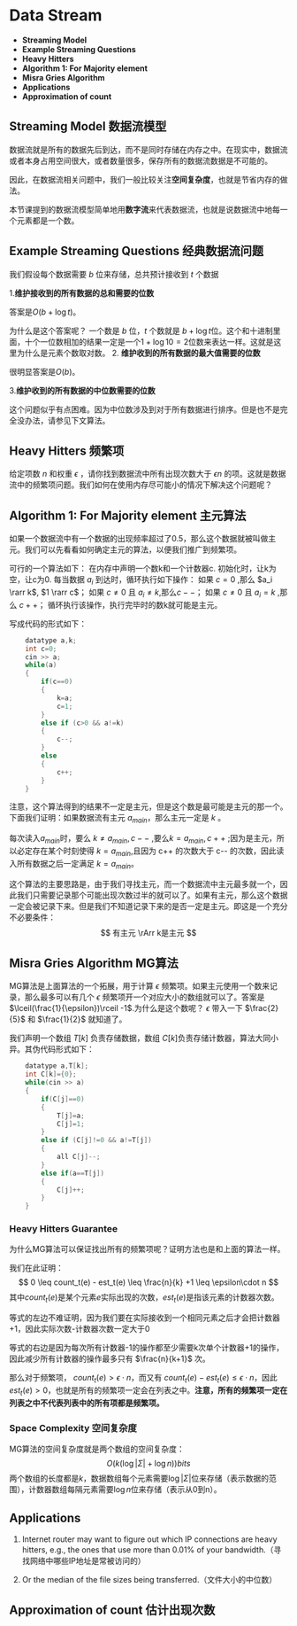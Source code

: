 # Data Stream

- **Streaming Model**
- **Example Streaming Questions**
- **Heavy Hitters**
- **Algorithm 1: For Majority element**
- **Misra Gries Algorithm**
- **Applications**
- **Approximation of count**

## Streaming Model 数据流模型

数据流就是所有的数据先后到达，而不是同时存储在内存之中。在现实中，数据流或者本身占用空间很大，或者数量很多，保存所有的数据流数据是不可能的。

因此，在数据流相关问题中，我们一般比较关注**空间复杂度**，也就是节省内存的做法。

本节课提到的数据流模型简单地用**数字流**来代表数据流，也就是说数据流中地每一个元素都是一个数。

## Example Streaming Questions 经典数据流问题

我们假设每个数据需要 $b$ 位来存储，总共预计接收到 $t$ 个数据

1.**维护接收到的所有数据的总和需要的位数**

答案是$O(b + \log t)$。

为什么是这个答案呢？
一个数是 $b$ 位，$t$ 个数就是 $b+\log t$位。这个和十进制里面，十个一位数相加的结果一定是一个$1 + \log 10 =2$位数来表达一样。这就是这里为什么是元素个数取对数。
2. **维护收到的所有数据的最大值需要的位数**

很明显答案是$O(b)$。

3.**维护收到的所有数据的中位数需要的位数**

这个问题似乎有点困难。因为中位数涉及到对于所有数据进行排序。但是也不是完全没办法，请参见下文算法。

## Heavy Hitters 频繁项

给定项数 $n$ 和权重 $\epsilon$ ，请你找到数据流中所有出现次数大于 $\epsilon n$ 的项。这就是数据流中的频繁项问题。我们如何在使用内存尽可能小的情况下解决这个问题呢？

## Algorithm 1: For Majority element 主元算法

如果一个数据流中有一个数据的出现频率超过了0.5，那么这个数据就被叫做主元。我们可以先看看如何确定主元的算法，以便我们推广到频繁项。

可行的一个算法如下：
    在内存中声明一个数k和一个计数器c.
    初始化时，让k为空，让c为0.
    每当数据 $a_i$ 到达时，循环执行如下操作：
    如果 $c=0$ ,那么 $a_i \rarr k$, $1 \rarr c$；
    如果 $c\neq 0$ 且 $a_i \neq k$,那么$c--$；
    如果 $c\neq0$ 且 $a_i = k$ ,那么 $c++$；
循环执行该操作，执行完毕时的数k就可能是主元。

写成代码的形式如下：

```c
    datatype a,k;
    int c=0;
    cin >> a;
    while(a)
    {
        if(c==0)
        {
            k=a;
            c=1;
        }
        else if (c>0 && a!=k)
        {
            c--;
        }
        else 
        {
            c++;
        }
    }
```

注意，这个算法得到的结果不一定是主元，但是这个数是最可能是主元的那一个。
下面我们证明：如果数据流有主元 $a_{main}$，那么主元一定是 $k$ 。

每次读入$a_{main}$时，要么 $k \neq a_{main}, c--$ ,要么$k = a_{main}, c++$ ;因为是主元，所以必定存在某个时刻使得 $k = a_{main}$,且因为 c++ 的次数大于 c-- 的次数，因此读入所有数据之后一定满足 $k = a_{main}$。

这个算法的主要思路是，由于我们寻找主元，而一个数据流中主元最多就一个，因此我们只需要记录那个可能出现次数过半的就可以了。如果有主元，那么这个数据
一定会被记录下来。但是我们不知道记录下来的是否一定是主元。即这是一个充分不必要条件：
$$
    有主元 \rArr k是主元
$$

## Misra Gries Algorithm MG算法

MG算法是上面算法的一个拓展，用于计算 $\epsilon$ 频繁项。如果主元使用一个数来记录，那么最多可以有几个 $\epsilon$ 频繁项开一个对应大小的数组就可以了。答案是$\lceil(\frac{1}{\epsilon})\rceil -1$.为什么是这个数呢？ $\epsilon$ 带入一下 $\frac{2}{5}$ 和 $\frac{1}{2}$ 就知道了。

我们声明一个数组 $T[k]$ 负责存储数据，数组 $C[k]$负责存储计数器，算法大同小异。其伪代码形式如下：

```c
    datatype a,T[k];
    int C[k]={0};
    while(cin >> a)
    {
        if(C[j]==0)
        {
            T[j]=a;
            C[j]=1;
        }
        else if (C[j]!=0 && a!=T[j])
        {
            all C[j]--;
        }
        else if(a==T[j])
        {
            C[j]++;
        }
    }
```

### Heavy Hitters Guarantee

为什么MG算法可以保证找出所有的频繁项呢？证明方法也是和上面的算法一样。

我们在此证明：
$$
    0 \leq count_t(e) - est_t(e) \leq \frac{n}{k} +1 \leq  \epsilon\cdot n
$$
其中$count_t(e)$是某个元素$e$实际出现的次数，$est_t(e)$是指该元素的计数器次数。

等式的左边不难证明，因为我们要在实际接收到一个相同元素之后才会把计数器+1，因此实际次数-计数器次数一定大于0

等式的右边是因为每次所有计数器-1的操作都至少需要k次单个计数器+1的操作，因此减少所有计数器的操作最多只有 $\frac{n}{k+1}$ 次。

那么对于频繁项， $count_t(e) > \epsilon \cdot n$，而又有 $count_t(e) - est_t(e)  \leq  \epsilon\cdot n$，因此$est_t(e) >0$，也就是所有的频繁项一定会在列表之中。**注意，所有的频繁项一定在列表之中不代表列表中的所有项都是频繁项。**

### Space Complexity 空间复杂度

MG算法的空间复杂度就是两个数组的空间复杂度：
$$
    O(k(\log |\Sigma| +\log n))bits
$$
两个数组的长度都是$k$，数据数组每个元素需要$\log |\Sigma|$位来存储（表示数据的范围），计数器数组每隔元素需要$\log n$位来存储（表示从0到n）。

## Applications

1. Internet router may want to figure out which IP connections are heavy hitters, e.g., the ones that use more than 0.01% of your bandwidth.（寻找网络中哪些IP地址是常被访问的）

2. Or the median of the file sizes being transferred.（文件大小的中位数）

## Approximation of count 估计出现次数

